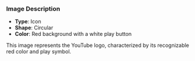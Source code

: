 ### Image Description

- **Type**: Icon
- **Shape**: Circular
- **Color**: Red background with a white play button

This image represents the YouTube logo, characterized by its recognizable red color and play symbol.